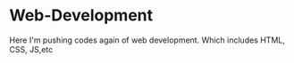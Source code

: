 # Web-Development

Here I'm pushing codes again of web development.
Which includes HTML, CSS, JS,etc
